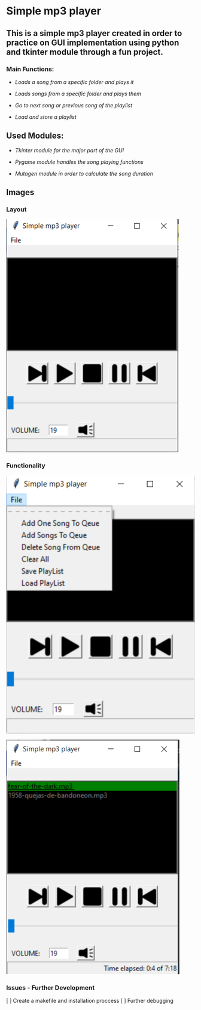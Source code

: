 # Simple mp3 player

## This is a simple mp3 player created in order to practice on GUI implementation using python and tkinter module through a fun project.

   ### Main Functions:

   * _Loads a song from a specific folder and plays it_

   * _Loads songs from a specific folder and plays them_

   * _Go to next song or previous song of the playlist_
    
   * _Load and store a playlist_
    
## Used Modules:

   * _Tkinter module for the major part of the GUI_
   
   * _Pygame module handles the song playing functions_
   
   * _Mutagen module in order to calculate the song duration_


## Images

### Layout

![simple mp3 layout](https://github.com/kalogeropo/simple_mp3/blob/master/icons/images/image1.PNG)

### Functionality

![simple mp3 1](https://github.com/kalogeropo/simple_mp3/blob/master/icons/images/image2.PNG)

![simple mp3 2](https://github.com/kalogeropo/simple_mp3/blob/master/icons/images/image3.PNG)

### Issues - Further Development

[ ] Create a makefile and installation proccess
[ ] Further debugging
